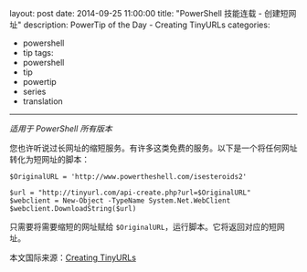 ﻿layout: post
date: 2014-09-25 11:00:00
title: "PowerShell 技能连载 - 创建短网址"
description: PowerTip of the Day - Creating TinyURLs
categories:
- powershell
- tip
tags:
- powershell
- tip
- powertip
- series
- translation
---
_适用于 PowerShell 所有版本_

您也许听说过长网址的缩短服务。有许多这类免费的服务。以下是一个将任何网址转化为短网址的脚本：

    $OriginalURL = 'http://www.powertheshell.com/isesteroids2'
    
    $url = "http://tinyurl.com/api-create.php?url=$OriginalURL"
    $webclient = New-Object -TypeName System.Net.WebClient
    $webclient.DownloadString($url) 

只需要将需要缩短的网址赋给 `$OriginalURL`，运行脚本。它将返回对应的短网址。

<!--more-->
本文国际来源：[Creating TinyURLs](http://powershell.com/cs/blogs/tips/archive/2014/09/25/creating-tinyurls.aspx)
